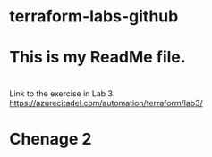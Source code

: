 # terraform-labs-github
#
# This is my ReadMe file.
#
Link to the exercise in Lab 3.  https://azurecitadel.com/automation/terraform/lab3/


# Chenage 2
